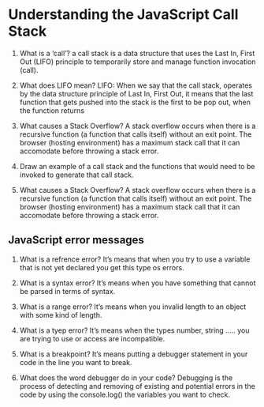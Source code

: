 # Understanding the JavaScript Call Stack

1. What is a ‘call’? a call stack is a data structure that uses the Last In, First Out (LIFO) principle to temporarily store and manage function invocation (call).

2. What does LIFO mean? LIFO: When we say that the call stack, operates by the data structure principle of Last In, First Out, it means that the last function that gets pushed into the stack is the first to be pop out, when the function returns

3. What causes a Stack Overflow? A stack overflow occurs when there is a recursive function (a function that calls itself) without an exit point. The browser (hosting environment) has a maximum stack call that it can accomodate before throwing a stack error.

4. Draw an example of a call stack and the functions that would need to be invoked to generate that call stack.

5. What causes a Stack Overflow?
A stack overflow occurs when there is a recursive function (a function that calls itself) without an exit point. The browser (hosting environment) has a maximum stack call that it can accomodate before throwing a stack error.

## JavaScript error messages

1. What is a refrence error? It’s means that when you try to use a variable that is not yet declared you get this type os errors.

2. What is a syntax error? It’s means when you have something that cannot be parsed in terms of syntax.

3. What is a range error? It’s means when you invalid length to an object with some kind of length.

4. What is a tyep error? It’s means when the types number, string ..... you are trying to use or access are incompatible.

5. What is a breakpoint? It’s means putting a debugger statement in your code in the line you want to break.

6. What does the word debugger do in your code? Debugging is the process of detecting and removing of existing and potential errors in the code by using the console.log() the variables you want to check.
